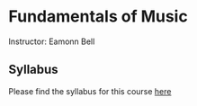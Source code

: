 # Fundamentals of Music
Instructor: Eamonn Bell

## Syllabus

Please find the syllabus for this course [here](fundamentals_syllabus.md)